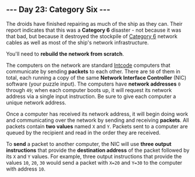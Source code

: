 <article class="day-desc"><h2>--- Day 23: Category Six ---</h2><p>The droids have finished repairing as much of the ship as they can.  Their <span title="If you don't at least exhale sharply through your nose after reading this joke, we probably can't be friends.">report</span> indicates that this was a <b>Category 6</b> disaster - not because it was that bad, but because it destroyed the stockpile of <a href="https://en.wikipedia.org/wiki/Category_6_cable">Category 6</a> network cables as well as most of the ship's network infrastructure.</p>
<p>You'll need to <b>rebuild the network from scratch</b>.</p>
<p>The computers on the network are standard <a href="9">Intcode</a> computers that communicate by sending <b>packets</b> to each other.  There are <code>50</code> of them in total, each running a copy of the same <b>Network Interface Controller</b> (NIC) software (your puzzle input). The computers have <b>network addresses</b> <code>0</code> through <code>49</code>; when each computer boots up, it will request its network address via a single input instruction. Be sure to give each computer a unique network address.</p>
<p>Once a computer has received its network address, it will begin doing work and communicating over the network by sending and receiving <b>packets</b>. All packets contain <b>two values</b> named <code>X</code> and <code>Y</code>. Packets sent to a computer are queued by the recipient and read in the order they are received.</p>
<p>To <b>send</b> a packet to another computer, the NIC will use <b>three output instructions</b> that provide the <b>destination address</b> of the packet followed by its <code>X</code> and <code>Y</code> values.  For example, three output instructions that provide the values <code>10</code>, <code>20</code>, <code>30</code> would send a packet with <code>X=20</code> and <code>Y=30</code> to the computer with address <code>10</code>.</p>



</article>

<form method="post" action="23/answer"><input type="hidden" name="level" value="1"></form>